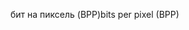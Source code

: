 <span data-ttu-id="c98d5-101">бит на пиксель (BPP)</span><span class="sxs-lookup"><span data-stu-id="c98d5-101">bits per pixel (BPP)</span></span>